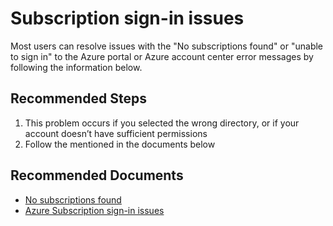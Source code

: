 <properties
  pagetitle="Subscription sign-in issues&#xD;"
  service=""
  resource=""
  ms.author="prkazasr"
  selfhelptype="Generic"
  supporttopicids="32746785"
  resourcetags=""
  productpesids="17321"
  cloudenvironments="public,fairfax,usnat,ussec"
  articleid="a2548997-3b75-4e09-9824-dfef9d383bd5"
  ownershipid="Compute_AzureResourceMover" />
# Subscription sign-in issues

Most users can resolve issues with the "No subscriptions found" or "unable to sign in" to the Azure portal or Azure account center error messages by following the information below.
 
## **Recommended Steps**

1. This problem occurs if you selected the wrong directory, or if your account doesn’t have sufficient permissions
2. Follow the mentioned in the documents below

## **Recommended Documents**

* [No subscriptions found](https://docs.microsoft.com/azure/cost-management-billing/manage/no-subscriptions-found)
* [Azure Subscription sign-in issues](https://docs.microsoft.com/azure/cost-management-billing/manage/troubleshoot-sign-in-issue)
